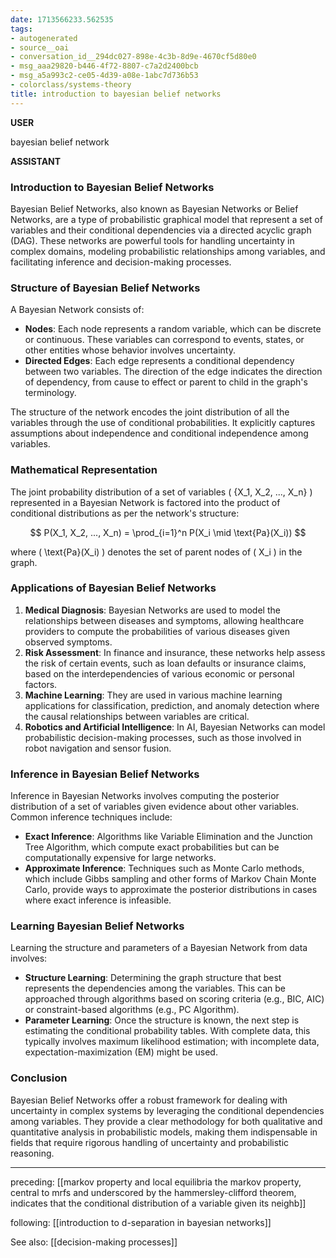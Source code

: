 ```yaml
---
date: 1713566233.562535
tags:
- autogenerated
- source__oai
- conversation_id__294dc027-898e-4c3b-8d9e-4670cf5d80e0
- msg_aaa29820-b446-4f72-8807-c7a2d2400bcb
- msg_a5a993c2-ce05-4d39-a08e-1abc7d736b53
- colorclass/systems-theory
title: introduction to bayesian belief networks
---
```


**USER**

bayesian belief network


**ASSISTANT**

### Introduction to Bayesian Belief Networks

Bayesian Belief Networks, also known as Bayesian Networks or Belief Networks, are a type of probabilistic graphical model that represent a set of variables and their conditional dependencies via a directed acyclic graph (DAG). These networks are powerful tools for handling uncertainty in complex domains, modeling probabilistic relationships among variables, and facilitating inference and decision-making processes.

### Structure of Bayesian Belief Networks

A Bayesian Network consists of:
- **Nodes**: Each node represents a random variable, which can be discrete or continuous. These variables can correspond to events, states, or other entities whose behavior involves uncertainty.
- **Directed Edges**: Each edge represents a conditional dependency between two variables. The direction of the edge indicates the direction of dependency, from cause to effect or parent to child in the graph's terminology.

The structure of the network encodes the joint distribution of all the variables through the use of conditional probabilities. It explicitly captures assumptions about independence and conditional independence among variables.

### Mathematical Representation

The joint probability distribution of a set of variables \( \{X_1, X_2, ..., X_n\} \) represented in a Bayesian Network is factored into the product of conditional distributions as per the network's structure:

$$
P(X_1, X_2, ..., X_n) = \prod_{i=1}^n P(X_i \mid \text{Pa}(X_i))
$$

where \( \text{Pa}(X_i) \) denotes the set of parent nodes of \( X_i \) in the graph.

### Applications of Bayesian Belief Networks

1. **Medical Diagnosis**: Bayesian Networks are used to model the relationships between diseases and symptoms, allowing healthcare providers to compute the probabilities of various diseases given observed symptoms.
2. **Risk Assessment**: In finance and insurance, these networks help assess the risk of certain events, such as loan defaults or insurance claims, based on the interdependencies of various economic or personal factors.
3. **Machine Learning**: They are used in various machine learning applications for classification, prediction, and anomaly detection where the causal relationships between variables are critical.
4. **Robotics and Artificial Intelligence**: In AI, Bayesian Networks can model probabilistic decision-making processes, such as those involved in robot navigation and sensor fusion.

### Inference in Bayesian Belief Networks

Inference in Bayesian Networks involves computing the posterior distribution of a set of variables given evidence about other variables. Common inference techniques include:
- **Exact Inference**: Algorithms like Variable Elimination and the Junction Tree Algorithm, which compute exact probabilities but can be computationally expensive for large networks.
- **Approximate Inference**: Techniques such as Monte Carlo methods, which include Gibbs sampling and other forms of Markov Chain Monte Carlo, provide ways to approximate the posterior distributions in cases where exact inference is infeasible.

### Learning Bayesian Belief Networks

Learning the structure and parameters of a Bayesian Network from data involves:
- **Structure Learning**: Determining the graph structure that best represents the dependencies among the variables. This can be approached through algorithms based on scoring criteria (e.g., BIC, AIC) or constraint-based algorithms (e.g., PC Algorithm).
- **Parameter Learning**: Once the structure is known, the next step is estimating the conditional probability tables. With complete data, this typically involves maximum likelihood estimation; with incomplete data, expectation-maximization (EM) might be used.

### Conclusion

Bayesian Belief Networks offer a robust framework for dealing with uncertainty in complex systems by leveraging the conditional dependencies among variables. They provide a clear methodology for both qualitative and quantitative analysis in probabilistic models, making them indispensable in fields that require rigorous handling of uncertainty and probabilistic reasoning.


---

preceding: [[markov property and local equilibria the markov property, central to mrfs and underscored by the hammersley-clifford theorem, indicates that the conditional distribution of a variable given its neighb]]  


following: [[introduction to d-separation in bayesian networks]]

See also: [[decision-making processes]]